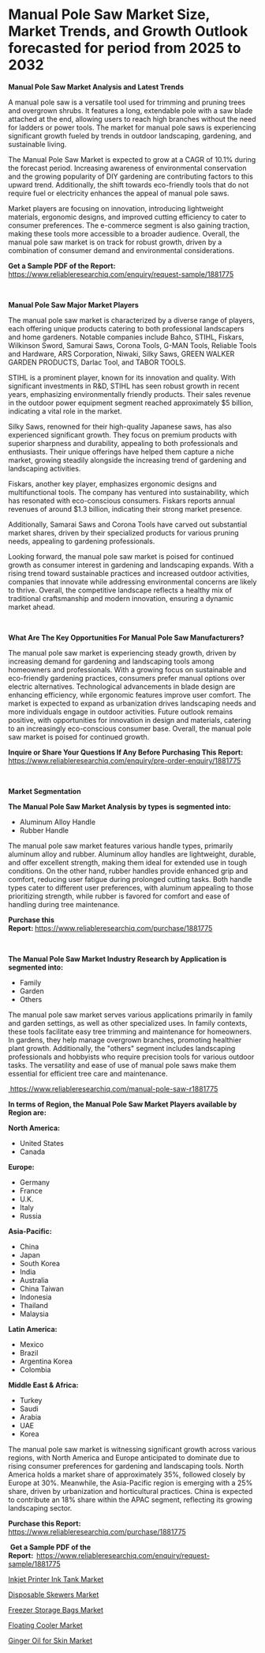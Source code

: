 <p><h1>Manual Pole Saw Market Size, Market Trends, and Growth Outlook forecasted for period from 2025 to 2032</h1></p><p><strong>Manual Pole Saw Market Analysis and Latest Trends</strong></p>
<p><p>A manual pole saw is a versatile tool used for trimming and pruning trees and overgrown shrubs. It features a long, extendable pole with a saw blade attached at the end, allowing users to reach high branches without the need for ladders or power tools. The market for manual pole saws is experiencing significant growth fueled by trends in outdoor landscaping, gardening, and sustainable living. </p><p>The Manual Pole Saw Market is expected to grow at a CAGR of 10.1% during the forecast period. Increasing awareness of environmental conservation and the growing popularity of DIY gardening are contributing factors to this upward trend. Additionally, the shift towards eco-friendly tools that do not require fuel or electricity enhances the appeal of manual pole saws. </p><p>Market players are focusing on innovation, introducing lightweight materials, ergonomic designs, and improved cutting efficiency to cater to consumer preferences. The e-commerce segment is also gaining traction, making these tools more accessible to a broader audience. Overall, the manual pole saw market is on track for robust growth, driven by a combination of consumer demand and environmental considerations.</p></p>
<p><strong>Get a Sample PDF of the Report:&nbsp;</strong> <a href="https://www.reliableresearchiq.com/enquiry/request-sample/1881775?utm_campaign=1137&utm_medium=2&utm_source=Github&utm_content=ia&utm_term=05042025&utm_id=manual-pole-saw">https://www.reliableresearchiq.com/enquiry/request-sample/1881775</a></p>
<p>&nbsp;</p>
<p><strong>Manual Pole Saw Major Market Players</strong></p>
<p><p>The manual pole saw market is characterized by a diverse range of players, each offering unique products catering to both professional landscapers and home gardeners. Notable companies include Bahco, STIHL, Fiskars, Wilkinson Sword, Samurai Saws, Corona Tools, G-MAN Tools, Reliable Tools and Hardware, ARS Corporation, Niwaki, Silky Saws, GREEN WALKER GARDEN PRODUCTS, Darlac Tool, and TABOR TOOLS.</p><p>STIHL is a prominent player, known for its innovation and quality. With significant investments in R&D, STIHL has seen robust growth in recent years, emphasizing environmentally friendly products. Their sales revenue in the outdoor power equipment segment reached approximately $5 billion, indicating a vital role in the market.</p><p>Silky Saws, renowned for their high-quality Japanese saws, has also experienced significant growth. They focus on premium products with superior sharpness and durability, appealing to both professionals and enthusiasts. Their unique offerings have helped them capture a niche market, growing steadily alongside the increasing trend of gardening and landscaping activities.</p><p>Fiskars, another key player, emphasizes ergonomic designs and multifunctional tools. The company has ventured into sustainability, which has resonated with eco-conscious consumers. Fiskars reports annual revenues of around $1.3 billion, indicating their strong market presence.</p><p>Additionally, Samarai Saws and Corona Tools have carved out substantial market shares, driven by their specialized products for various pruning needs, appealing to gardening professionals.</p><p>Looking forward, the manual pole saw market is poised for continued growth as consumer interest in gardening and landscaping expands. With a rising trend toward sustainable practices and increased outdoor activities, companies that innovate while addressing environmental concerns are likely to thrive. Overall, the competitive landscape reflects a healthy mix of traditional craftsmanship and modern innovation, ensuring a dynamic market ahead.</p></p>
<p>&nbsp;</p>
<p><strong>What Are The Key Opportunities For Manual Pole Saw Manufacturers?</strong></p>
<p><p>The manual pole saw market is experiencing steady growth, driven by increasing demand for gardening and landscaping tools among homeowners and professionals. With a growing focus on sustainable and eco-friendly gardening practices, consumers prefer manual options over electric alternatives. Technological advancements in blade design are enhancing efficiency, while ergonomic features improve user comfort. The market is expected to expand as urbanization drives landscaping needs and more individuals engage in outdoor activities. Future outlook remains positive, with opportunities for innovation in design and materials, catering to an increasingly eco-conscious consumer base. Overall, the manual pole saw market is poised for continued growth.</p></p>
<p><strong>Inquire or Share Your Questions If Any Before Purchasing This Report:</strong> <a href="https://www.reliableresearchiq.com/enquiry/pre-order-enquiry/1881775?utm_campaign=1137&utm_medium=2&utm_source=Github&utm_content=ia&utm_term=05042025&utm_id=manual-pole-saw">https://www.reliableresearchiq.com/enquiry/pre-order-enquiry/1881775</a></p>
<p>&nbsp;</p>
<p><strong>Market Segmentation</strong></p>
<p><strong>The Manual Pole Saw Market Analysis by types is segmented into:</strong></p>
<p><ul><li>Aluminum Alloy Handle</li><li>Rubber Handle</li></ul></p>
<p><p>The manual pole saw market features various handle types, primarily aluminum alloy and rubber. Aluminum alloy handles are lightweight, durable, and offer excellent strength, making them ideal for extended use in tough conditions. On the other hand, rubber handles provide enhanced grip and comfort, reducing user fatigue during prolonged cutting tasks. Both handle types cater to different user preferences, with aluminum appealing to those prioritizing strength, while rubber is favored for comfort and ease of handling during tree maintenance.</p></p>
<p><strong>Purchase this Report:&nbsp;</strong><a href="https://www.reliableresearchiq.com/purchase/1881775?utm_campaign=1137&utm_medium=2&utm_source=Github&utm_content=ia&utm_term=05042025&utm_id=manual-pole-saw">https://www.reliableresearchiq.com/purchase/1881775</a></p>
<p>&nbsp;</p>
<p><strong>The Manual Pole Saw Market Industry Research by Application is segmented into:</strong></p>
<p><ul><li>Family</li><li>Garden</li><li>Others</li></ul></p>
<p><p>The manual pole saw market serves various applications primarily in family and garden settings, as well as other specialized uses. In family contexts, these tools facilitate easy tree trimming and maintenance for homeowners. In gardens, they help manage overgrown branches, promoting healthier plant growth. Additionally, the "others" segment includes landscaping professionals and hobbyists who require precision tools for various outdoor tasks. The versatility and ease of use of manual pole saws make them essential for efficient tree care and maintenance.</p></p>
<p><a href="https://www.reliableresearchiq.com/manual-pole-saw-r1881775?utm_campaign=1137&utm_medium=2&utm_source=Github&utm_content=ia&utm_term=05042025&utm_id=manual-pole-saw">&nbsp;https://www.reliableresearchiq.com/manual-pole-saw-r1881775</a></p>
<p><strong>In terms of Region, the Manual Pole Saw Market Players available by Region are:</strong></p>
<p>
    <p> <strong> North America: </strong>
        <ul>
            <li>United States</li>
            <li>Canada</li>
        </ul>
        </p> 
    <p> <strong> Europe: </strong>
        <ul>
            <li>Germany</li>
            <li>France</li>
            <li>U.K.</li>
            <li>Italy</li>
            <li>Russia</li>
        </ul>
        </p> 
    <p> <strong> Asia-Pacific: </strong>
        <ul>
            <li>China</li>
            <li>Japan</li>
            <li>South Korea</li>
            <li>India</li>
            <li>Australia</li>
            <li>China Taiwan</li>
            <li>Indonesia</li>
            <li>Thailand</li>
            <li>Malaysia</li>
        </ul>
        </p> 
    <p> <strong> Latin America: </strong>
        <ul>
            <li>Mexico</li>
            <li>Brazil</li>
            <li>Argentina Korea</li>
            <li>Colombia</li>
        </ul>
        </p> 
    <p> <strong> Middle East & Africa: </strong>
        <ul>
            <li>Turkey</li>
            <li>Saudi</li>
            <li>Arabia</li>
            <li>UAE</li>
            <li>Korea</li>
        </ul>
    </p>
    </p>
<p><p>The manual pole saw market is witnessing significant growth across various regions, with North America and Europe anticipated to dominate due to rising consumer preferences for gardening and landscaping tools. North America holds a market share of approximately 35%, followed closely by Europe at 30%. Meanwhile, the Asia-Pacific region is emerging with a 25% share, driven by urbanization and horticultural practices. China is expected to contribute an 18% share within the APAC segment, reflecting its growing landscaping sector.</p></p>
<p><strong>Purchase this Report: </strong><a href="https://www.reliableresearchiq.com/purchase/1881775?utm_campaign=1137&utm_medium=2&utm_source=Github&utm_content=ia&utm_term=05042025&utm_id=manual-pole-saw">https://www.reliableresearchiq.com/purchase/1881775</a></p>
<p>&nbsp;<strong>Get a Sample PDF of the Report:&nbsp;&nbsp;</strong><a href="https://www.reliableresearchiq.com/enquiry/request-sample/1881775?utm_campaign=1137&utm_medium=2&utm_source=Github&utm_content=ia&utm_term=05042025&utm_id=manual-pole-saw">https://www.reliableresearchiq.com/enquiry/request-sample/1881775</a></p>
<p><strong></strong></p>
<p><p><a href="https://github.com/omemaeuseda/Market-Research-Report-List-1/blob/main/inkjet-printer-ink-tank-market.md?utm_campaign=1137&utm_medium=2&utm_source=Github&utm_content=ia&utm_term=05042025&utm_id=manual-pole-saw">Inkjet Printer Ink Tank Market</a></p><p><a href="https://github.com/doganaqev/Market-Research-Report-List-1/blob/main/disposable-skewers-market.md?utm_campaign=1137&utm_medium=2&utm_source=Github&utm_content=ia&utm_term=05042025&utm_id=manual-pole-saw">Disposable Skewers Market</a></p><p><a href="https://github.com/navodfetiya/Market-Research-Report-List-1/blob/main/freezer-storage-bags-market.md?utm_campaign=1137&utm_medium=2&utm_source=Github&utm_content=ia&utm_term=05042025&utm_id=manual-pole-saw">Freezer Storage Bags Market</a></p><p><a href="https://github.com/yenagmah/Market-Research-Report-List-1/blob/main/floating-cooler-market.md?utm_campaign=1137&utm_medium=2&utm_source=Github&utm_content=ia&utm_term=05042025&utm_id=manual-pole-saw">Floating Cooler Market</a></p><p><a href="https://github.com/cevzarvargem/Market-Research-Report-List-1/blob/main/ginger-oil-for-skin-market.md?utm_campaign=1137&utm_medium=2&utm_source=Github&utm_content=ia&utm_term=05042025&utm_id=manual-pole-saw">Ginger Oil for Skin Market</a></p></p>